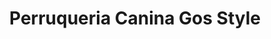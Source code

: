 ---
title: "Perruqueria Canina Gos Style"
url: /barcelona/perruqueria-canina-gos-style/
shop: Tiersalon
---